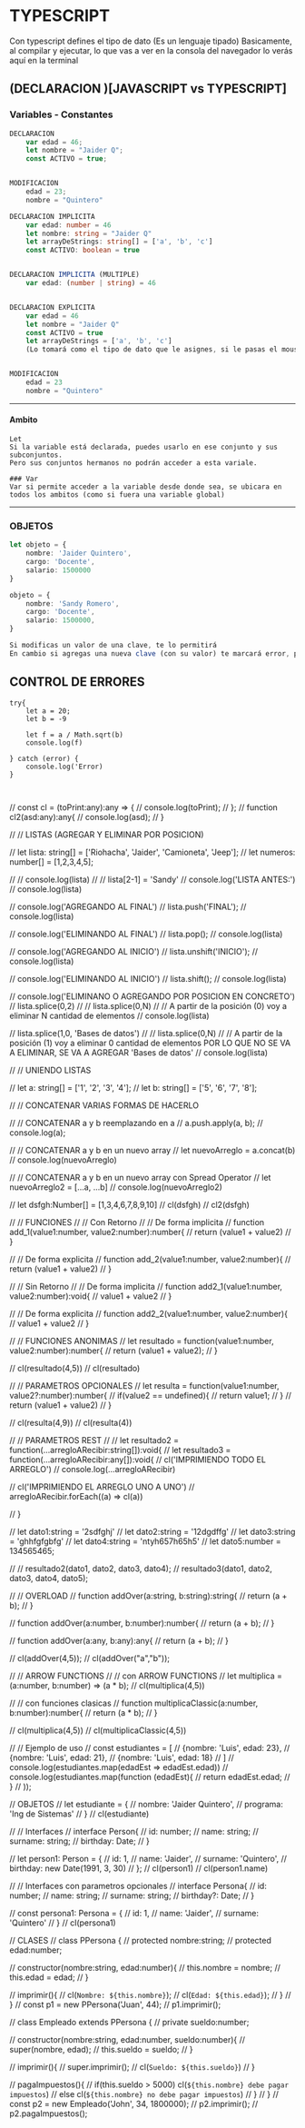 # TYPESCRIPT 

Con typescript defines el tipo de dato 
(Es un lenguaje tipado)
Basicamente, al compilar y ejecutar, lo que vas a ver en la consola del navegador lo verás aquí en la terminal

## (DECLARACION )[JAVASCRIPT vs TYPESCRIPT]
### Variables - Constantes 
```js
DECLARACION
    var edad = 46;
    let nombre = "Jaider Q";
    const ACTIVO = true;


MODIFICACION
    edad = 23;
    nombre = "Quintero"
```




```ts
DECLARACION IMPLICITA
    var edad: number = 46
    let nombre: string = "Jaider Q"
    let arrayDeStrings: string[] = ['a', 'b', 'c']
    const ACTIVO: boolean = true


DECLARACION IMPLICITA (MULTIPLE)
    var edad: (number | string) = 46


DECLARACION EXPLICITA
    var edad = 46
    let nombre = "Jaider Q"
    const ACTIVO = true
    let arrayDeStrings = ['a', 'b', 'c']
    (Lo tomará como el tipo de dato que le asignes, si le pasas el mouse encima lo verás)


MODIFICACION
    edad = 23
    nombre = "Quintero"
```

---


#### Ambito
```
Let
Si la variable está declarada, puedes usarlo en ese conjunto y sus subconjuntos.
Pero sus conjuntos hermanos no podrán acceder a esta variale.
```

```
### Var
Var si permite acceder a la variable desde donde sea, se ubicara en todos los ambitos (como si fuera una variable global)
```

---

### OBJETOS
```ts
let objeto = {
    nombre: 'Jaider Quintero',
    cargo: 'Docente',
    salario: 1500000
}

objeto = {
    nombre: 'Sandy Romero',
    cargo: 'Docente',
    salario: 1500000,
}

Si modificas un valor de una clave, te lo permitirá
En cambio si agregas una nueva clave (con su valor) te marcará error, porque se declaró el objeto con solo 3 claves
```



## CONTROL DE ERRORES
```
try{
    let a = 20;
    let b = -9

    let f = a / Math.sqrt(b)
    console.log(f)
    
} catch (error) {
    console.log('Error)
}



```




<!-- 14/09/2022 -->
// const cl = (toPrint:any):any => {
//     console.log(toPrint);
// }; 
// function cl2(asd:any):any{
//     console.log(asd);
// }



// // LISTAS (AGREGAR Y ELIMINAR POR POSICION)

// let lista: string[] = ['Riohacha', 'Jaider', 'Camioneta', 'Jeep'];
// let numeros: number[] = [1,2,3,4,5];

// // console.log(lista)
// // lista[2-1] = 'Sandy'
// console.log('LISTA ANTES:')
// console.log(lista)

// console.log('AGREGANDO AL FINAL')
// lista.push('FINAL');
// console.log(lista)

// console.log('ELIMINANDO AL FINAL')
// lista.pop();
// console.log(lista)

// console.log('AGREGANDO AL INICIO')
// lista.unshift('INICIO');
// console.log(lista)


// console.log('ELIMINANDO AL INICIO')
// lista.shift();
// console.log(lista)


// console.log('ELIMINANO O AGREGANDO POR POSICION EN CONCRETO')
// lista.splice(0,2)
// // lista.splice(0,N)
// // A partir de la posición (0) voy a eliminar N cantidad de elementos
// console.log(lista)


// lista.splice(1,0, 'Bases de datos')
// // lista.splice(0,N)
// // A partir de la posición (1) voy a eliminar 0 cantidad de elementos POR LO QUE NO SE VA A ELIMINAR, SE VA A AGREGAR 'Bases de datos'
// console.log(lista)







// // UNIENDO LISTAS

// let a: string[] = ['1', '2', '3', '4'];
// let b: string[] = ['5', '6', '7', '8'];


// // CONCATENAR VARIAS FORMAS DE HACERLO

// // CONCATENAR a y b reemplazando en a
// a.push.apply(a, b);
// console.log(a);

// // CONCATENAR a y b en un nuevo array
// let nuevoArreglo = a.concat(b)
// console.log(nuevoArreglo)

// // CONCATENAR a y b en un nuevo array con Spread Operator
// let nuevoArreglo2 = [...a, ...b]
// console.log(nuevoArreglo2)



// let dsfgh:Number[] = [1,3,4,6,7,8,9,10]
// cl(dsfgh)
// cl2(dsfgh)






// // FUNCIONES
// // Con Retorno
//     // De forma implicita
//     function add_1(value1:number, value2:number):number{
//         return (value1 + value2)
//     }

//     // De forma explicita
//     function add_2(value1:number, value2:number){
//         return (value1 + value2)
//     }


// // Sin Retorno
//     // De forma implicita
//     function add2_1(value1:number, value2:number):void{
//         value1 + value2
//     }
    
//     // De forma explicita
//     function add2_2(value1:number, value2:number){
//         value1 + value2
//     }


// // FUNCIONES ANONIMAS
// let resultado = function(value1:number, value2:number):number{
//     return (value1 + value2);
// }

// cl(resultado(4,5))
// cl(resultado)



// // PARAMETROS OPCIONALES
// let resulta = function(value1:number, value2?:number):number{
//     if(value2 == undefined){
//         return value1;
//     }
//     return (value1 + value2)
// }

// cl(resulta(4,9))
// cl(resulta(4))



// // PARAMETROS REST
// // let resultado2 = function(...arregloARecibir:string[]):void{
// let resultado3 = function(...arregloARecibir:any[]):void{
//     cl('IMPRIMIENDO TODO EL ARREGLO')
//     console.log(...arregloARecibir)
    
//     cl('IMPRIMIENDO EL ARREGLO UNO A UNO')
//     arregloARecibir.forEach((a) => cl(a))

// }

// let dato1:string = '2sdfghj'
// let dato2:string = '12dgdffg'
// let dato3:string = 'ghhfgfgbfg'
// let dato4:string = 'ntyh657h65h5'
// let dato5:number = 134565465;

// // resultado2(dato1, dato2, dato3, dato4);
// resultado3(dato1, dato2, dato3, dato4, dato5);



// // OVERLOAD
// function addOver(a:string, b:string):string{
//     return (a + b);
// }

// function addOver(a:number, b:number):number{
//     return (a + b);
// }

// function addOver(a:any, b:any):any{
// 	return (a + b);
// }

// cl(addOver(4,5));
// cl(addOver("a","b"));


// // ARROW FUNCTIONS
//     // con ARROW FUNCTIONS
//     let multiplica = (a:number, b:number) => (a * b);
//     cl(multiplica(4,5))

//     // con funciones clasicas
//     function multiplicaClassic(a:number, b:number):number{
//         return (a * b);
//     } 

//     cl(multiplica(4,5))
//     cl(multiplicaClassic(4,5))


// // Ejemplo de uso
// const estudiantes = [
//     {nombre: 'Luis', edad: 23},
//     {nombre: 'Luis', edad: 21},
//     {nombre: 'Luis', edad: 18}
// ]
// console.log(estudiantes.map(edadEst => edadEst.edad))
// console.log(estudiantes.map(function (edadEst){
//         return edadEst.edad;
//     }
// ));





// OBJETOS
// let estudiante = {
//     nombre: 'Jaider Quintero',
//     programa: 'Ing de Sistemas'
// }
// cl(estudiante)


//     // Interfaces
//     interface Person{
//         id: number;
//         name: string;
//         surname: string;
//         birthday: Date;
//     }

//     let person1: Person = {
//         id: 1,
//         name: 'Jaider',
//         surname: 'Quintero',
//         birthday: new Date(1991, 3, 30)
//     };
//     cl(person1)
//     cl(person1.name)



//     // Interfaces con parametros opcionales
//     interface Persona{
//         id: number;
//         name: string;
//         surname: string;
//         birthday?: Date;
//     }

//     const persona1: Persona = {
//         id: 1,
//         name: 'Jaider',
//         surname: 'Quintero'
//     }
//     cl(persona1)




// CLASES
// class PPersona {
//     protected nombre:string;
//     protected edad:number;

//     constructor(nombre:string, edad:number){
//         this.nombre = nombre;
//         this.edad = edad;
//     }

//     imprimir(){
//         cl(`Nombre: ${this.nombre}`);
//         cl(`Edad: ${this.edad}`);
//     }
// }
// const p1 = new PPersona('Juan', 44);
// p1.imprimir();



// class Empleado extends PPersona {
//     private sueldo:number;

//     constructor(nombre:string, edad:number, sueldo:number){
//         super(nombre, edad);
//         this.sueldo = sueldo;
//     }

//     imprimir(){
//         super.imprimir();
//         cl(`Sueldo: ${this.sueldo}`)
//     }

//     pagaImpuestos(){
//         if(this.sueldo > 5000)  cl(`${this.nombre} debe pagar impuestos`)
//         else    cl(`${this.nombre} no debe pagar impuestos`)
//     }
// }
// const p2 = new Empleado('John', 34, 1800000);
// p2.imprimir();
// p2.pagaImpuestos();